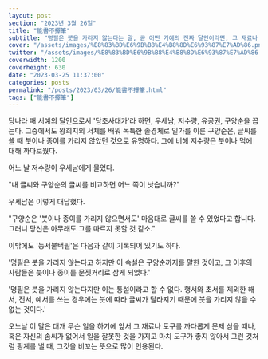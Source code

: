 ```yaml
---
layout: post
section: "2023년 3월 26일"
title: "能書不擇筆"
subtitle: "명필은 붓을 가라지 않는다는 말, 곧 어떤 기예의 진짜 달인이라면, 그 재료나 도구 따위에 구애받지 않고 실력을 펼친다는 뜻이다."
cover: "/assets/images/%E8%83%BD%E6%9B%B8%E4%B8%8D%E6%93%87%E7%AD%86.png"
twitter: "/assets/images/%E8%83%BD%E6%9B%B8%E4%B8%8D%E6%93%87%E7%AD%86.twitter.png"
coverwidth: 1200
coverheight: 630
date: "2023-03-25 11:37:00"
categories: posts
permalink: "/posts/2023/03/26/能書不擇筆.html"
tags: ["能書不擇筆"]
---
```


당나라 때 서예의 달인으로서 '당초사대가'라 하면, 우세남, 저수량, 유공권, 구양순을 꼽는다. 그중에서도 왕희지의 서체를 배워 독특한 솔경체로 일가를 이룬 구양순은, 글씨를 쓸 때 붓이나 종이를 가리지 않았던 것으로 유명하다. 그에 비해 저수량은 붓이나 먹에 대해 까다로웠다.

어느 날 저수량이 우세남에게 물었다.

"내 글씨와 구양순의 글씨를 비교하면 어느 쪽이 낫습니까?"

우세남은 이렇게 대답했다.

"구양순은 '붓이나 종이를 가리지 않으면서도' 마음대로 글씨를 쓸 수 있었다고 합니다. 그러니 당신은 아무래도 그를 따르지 못할 것 같소."

이밖에도 '능서불택필'은 다음과 같이 기록되어 있기도 하다.

'명필은 붓을 가리지 않는다고 하지만 이 속설은 구양순까지를 말한 것이고, 그 이후의 사람들은 붓이나 종이를 문젯거리로 삼게 되었다.'

'명필은 붓을 가리지 않는다지만 이는 통설이라고 할 수 없다. 행서와 초서를 제외한 해서, 전서, 예서를 쓰는 경우에는 붓에 따라 글씨가 달라지기 때문에 붓을 가리지 않을 수 없는 것이다.'

오느날 이 말은 대개 무슨 일을 하기에 앞서 그 재료나 도구를 까다롭게 문제 삼을 때나, 혹은 자신의 솜씨가 없어서 일을 잘못한 것을 가지고 마치 도구가 좋지 않아서 그런 것처럼 핑계를 낼 때, 그것을 비꼬는 뜻으로 많이 인용된다.
